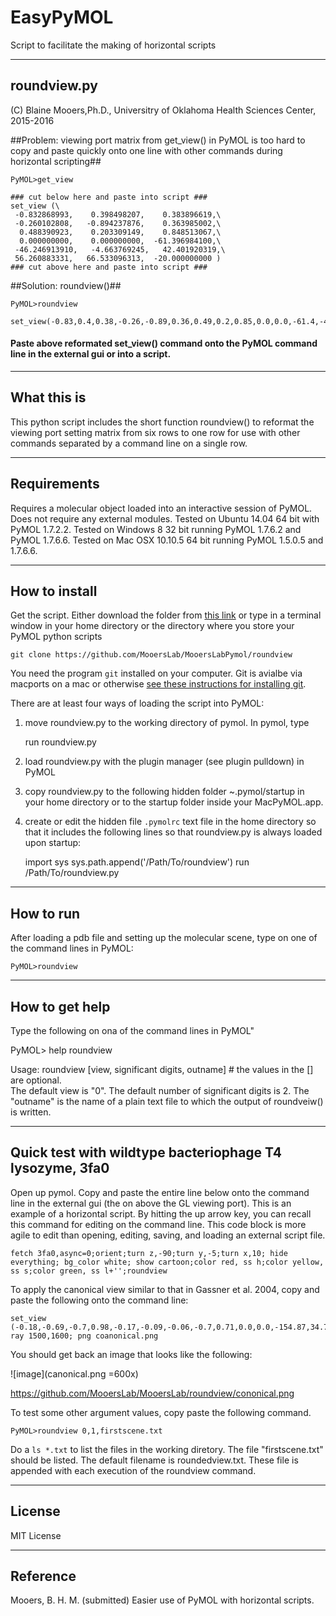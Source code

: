 # EasyPyMOL
Script to facilitate the making of horizontal scripts

-----------------------
roundview.py    
-----------------------
(C) Blaine Mooers,Ph.D.,  Universitry of Oklahoma Health Sciences Center, 2015-2016

##Problem: viewing port matrix from get_view() in PyMOL is too hard to copy and paste quickly onto one line with other commands during horizontal scripting##

	PyMOL>get_view  

	### cut below here and paste into script ###  
	set_view (\
  	 -0.832868993,    0.398498207,    0.383896619,\  
 	 -0.260102808,   -0.894237876,    0.363985002,\  
 	  0.488390923,    0.203309149,    0.848513067,\  
  	  0.000000000,    0.000000000,  -61.396984100,\  
 	 -46.246913910,   -4.663769245,   42.401920319,\  
  	 56.260883331,   66.533096313,  -20.000000000 )  
	### cut above here and paste into script ###

    

##Solution: roundview()##

	PyMOL>roundview  
								  set_view(-0.83,0.4,0.38,-0.26,-0.89,0.36,0.49,0.2,0.85,0.0,0.0,-61.4,-46.25,-4.66,42.4,56.26,66.53,-20.0);

    
#### Paste above reformated set_view() command onto the PyMOL command line in the external gui or into a script. ####




--------------------
What this is
------------

This python script includes the short function roundview() to reformat the viewing port setting matrix from six rows to one row for use with other commands separated by a 
command line on a single row.  


--------------------
Requirements
------------

Requires a molecular object loaded into an interactive session of PyMOL. Does not
require any external modules. Tested on Ubuntu 14.04 64 bit with PyMOL 1.7.2.2. 
Tested on Windows 8 32 bit  running PyMOL 1.7.6.2 and PyMOL 1.7.6.6. Tested on 
Mac OSX 10.10.5 64 bit running PyMOL 1.5.0.5 and 1.7.6.6. 

--------------
How to install
--------------

Get the script. Either download the folder from [this link](https://github.com/MooersLab/PymoMooersLab/archive/master.zip) or type in a terminal window in your home directory or the directory where you store your PyMOL python scripts 

	git clone https://github.com/MooersLab/MooersLabPymol/roundview

You need the program <code>git</code> installed on your computer. Git is avialbe via macports on a mac or otherwise [see these instructions for installing git](https://git-scm.com/book/en/v2/Getting-Started-Installing-Git).


There are at least four ways of loading the script into PyMOL:

1) move roundview.py to the working directory of pymol. In pymol, type 

	run roundview.py


2) load roundview.py with the plugin manager (see plugin pulldown) in PyMOL

3) copy roundview.py to the following hidden folder ~.pymol/startup in your home directory or to the startup folder inside your MacPyMOL.app.

4) create or edit the hidden file <code>.pymolrc</code> text file in the home directory so that it includes the following lines so that roundview.py is always loaded upon startup:


	 import sys
 	 sys.path.append('/Path/To/roundview')
 	 run /Path/To/roundview.py

--------------
How to run
--------------
After loading a pdb file and setting up the molecular scene, type on one of the command lines in PyMOL:


  	PyMOL>roundview



-------------------------
How to get help
---------------
Type the following on ona of the command lines in PyMOL"


  PyMOL> help roundview


Usage: roundview [view, significant digits, outname] # the values in the [] are optional.  
The default view is "0". The default number of significant digits is 2. The "outname" is the name of a plain text file to which the output of roundveiw() is written.

-------------------------------------------------------------------------------------------
Quick test with wildtype bacteriophage T4 lysozyme, 3fa0
----------------------------------------------------

Open up pymol. Copy and paste the entire line below onto the command line in the external gui (the on above the GL viewing port). This is an example of a horizontal script. By hitting the up arrow key, you can recall this command for editing on the command line. This code block is  more agile to edit than opening, editing, saving, and loading an external script file.


  	fetch 3fa0,async=0;orient;turn z,-90;turn y,-5;turn x,10; hide everything; bg_color white; show cartoon;color red, ss h;color yellow, ss s;color green, ss l+'';roundview  
  
To apply the canonical view similar to that in Gassner et al. 2004, copy and paste the following onto the command line:
  
  	set_view (-0.18,-0.69,-0.7,0.98,-0.17,-0.09,-0.06,-0.7,0.71,0.0,0.0,-154.87,34.77,11.27,9.52,121.27,188.47,-20.0); ray 1500,1600; png coanonical.png
  	
You should get back an image that looks like the following:


![image](canonical.png =600x)

https://github.com/MooersLab/MooersLab/roundview/cononical.png





To test some other argument values, copy paste the following command. 

  	PyMOL>roundview 0,1,firstscene.txt

Do a <code>ls *.txt</code> to list the files in the working diretory. The file "firstscene.txt" should be listed. The default filename is roundedview.txt. These file is
appended with each execution of the roundview command.


--------------
License
---------
MIT License

--------------
Reference
---------

Mooers, B. H. M. (submitted) Easier use of PyMOL with horizontal scripts.
